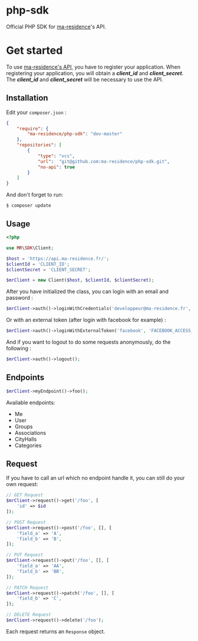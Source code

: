# php-sdk

Official PHP SDK for [ma-residence](https://www.ma-residence.fr)'s API.

# Get started

To use [ma-residence's API](https://github.com/ma-residence/api), you have to register your application. When registering your application, you will obtain a ***client_id*** and ***client_secret***. 
The ***client_id*** and ***client_secret*** will be necessary to use the API.

## Installation

Edit your `composer.json` :

```json
{
    "require": {
        "ma-residence/php-sdk": "dev-master"
    },
    "repositories": [
        {
            "type": "vcs",
            "url":  "git@github.com:ma-residence/php-sdk.git",
            "no-api": true
        }
    ]
}
```

And don't forget to run:

    $ composer update

## Usage

```php
<?php

use MR\SDK\Client;

$host = 'https://api.ma-residence.fr/';
$clientId = 'CLIENT_ID';
$clientSecret = 'CLIENT_SECRET';

$mrClient = new Client($host, $clientId, $clientSecret);
```

After you have initialized the class, you can login with an email and password :

```php
$mrClient->auth()->loginWithCredentials('developpeur@ma-residence.fr', 'password');
```

Or with an external token (after login with facebook for example) :

```php
$mrClient->auth()->loginWithExternalToken('facebook', 'FACEBOOK_ACCESS_TOKEN');
```

And if you want to logout to do some requests anonymously, do the following :

```php
$mrClient->auth()->logout();
```

## Endpoints

```php
$mrClient->myEndpoint()->foo();
```

Available endpoints:

 - Me
 - User
 - Groups
 - Associations
 - CityHalls
 - Categories

## Request

If you have to call an url which no endpoint handle it, you can still do your own request:

```php
// GET Request
$mrClient->request()->get('/foo', [
    'id' => $id
]);

// POST Request
$mrClient->request()->post('/foo', [], [
    'field_a' => 'A',
    'field_b' => 'B',
]);

// PUT Request
$mrClient->request()->put('/foo', [], [
    'field_a' => 'AA',
    'field_b' => 'BB',
]);

// PATCH Request
$mrClient->request()->patch('/foo', [], [
    'field_b' => 'C',
]);

// DELETE Request
$mrClient->request()->delete('/foo');
```

Each request returns an `Response` object.
